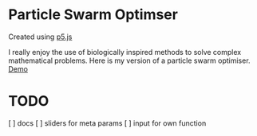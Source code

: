 # Particle Swarm Optimser

Created using [p5.js](https://p5js.org/)

I really enjoy the use of biologically inspired methods to solve complex mathematical problems.  Here is my version of a particle swarm optimiser. [Demo](https://omareq.github.io/particle-swarm-optimser)

# TODO

[ ]	docs
[ ] sliders for meta params
[ ] input for own function